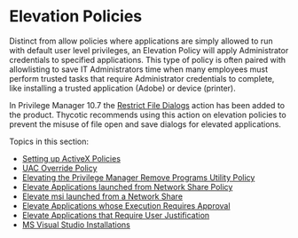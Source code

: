 [title]: # (Elevation Policies)
[tags]: # (elevate)
[priority]: # (3)
# Elevation Policies

Distinct from allow policies where applications are simply allowed to run with default user level privileges, an Elevation Policy will apply Administrator credentials to specified applications. This type of policy is often paired with allowlisting to save IT Administrators time when many employees must perform trusted tasks that require Administrator credentials to complete, like installing a trusted application (Adobe) or device (printer).

In Privilege Manager 10.7 the [Restrict File Dialogs](../../../../admin/actions/default-actions.md#Restrict_File_Dialogs) action has been added to the product. Thycotic recommends using this action on elevation policies to prevent the misuse of file open and save dialogs for elevated applications.

Topics in this section:

* [Setting up ActiveX Policies](active-x.md)
* [UAC Override Policy](uac-override.md)
* [Elevating the Privilege Manager Remove Programs Utility Policy](pm-remove-prog.md)
* [Elevate Applications launched from Network Share Policy](network-share.md)
* [Elevate msi launched from a Network Share](msi.md)
* [Elevate Applications whose Execution Requires Approval](app-req-app.md)
* [Elevate Applications that Require User Justification](user-just.md)
* [MS Visual Studio Installations](ms-visual-studio.md)
